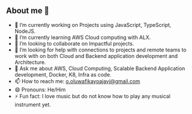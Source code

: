 ## About me 👋

- 🔭 I’m currently working on Projects using JavaScript, TypeScript, NodeJS.
- 🌱 I’m currently learning AWS Cloud computing with ALX.
- 👯 I’m looking to collaborate on Impactful projects.
- 🤔 I’m looking for help with connections to projects and remote teams to work with on both Cloud and Backend application development and Architecture.
- 💬 Ask me about AWS, Cloud Computing, Scalable Backend Application development, Docker, K8, Infra as code.
- 📫 How to reach me: o.oluwafikayoajayi@gmail.com
- 😄 Pronouns: He/Him
- ⚡ Fun fact: I love music but do not know how to play any musical instrument yet.

